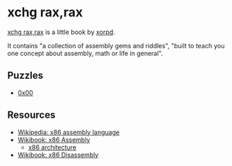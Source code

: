 # xchg rax,rax

[xchg rax,rax](https://www.xorpd.net/pages/xchg_rax/snip_00.html) is a little book by [xorpd](https://www.xorpd.net/).

It contains "a collection of assembly gems and riddles", "built to teach you one concept about assembly, math or life in general".

## Puzzles

- [0x00](./0x00.asm)

## Resources

- [Wikipedia: x86 assembly language](https://en.wikipedia.org/wiki/X86_assembly_language)
- [Wikibook: x86 Assembly](https://en.wikibooks.org/wiki/X86_Assembly)
  - [x86 architecture](https://en.wikibooks.org/wiki/X86_Assembly/X86_Architecture)
- [Wikibook: x86 Disassembly](https://en.wikibooks.org/wiki/X86_Disassembly)
